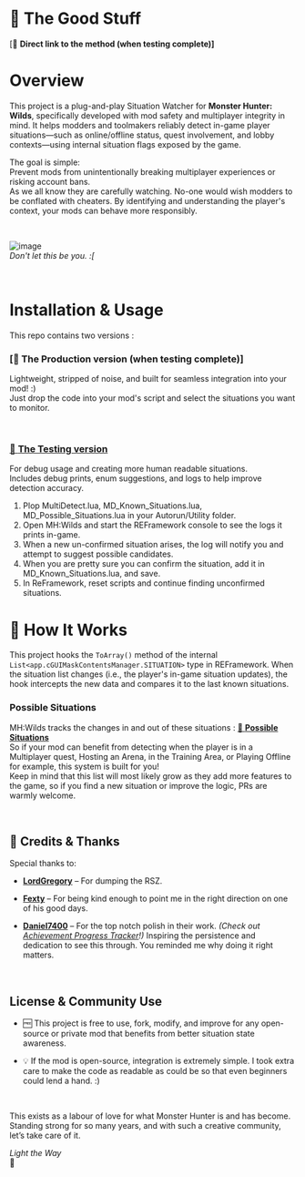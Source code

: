 # 🌟 The Good Stuff
[🔗 **Direct link to the method (when testing complete)]**
  
# Overview
This project is a plug-and-play Situation Watcher for **Monster Hunter: Wilds**, specifically developed with mod safety and multiplayer integrity in mind. It helps modders and toolmakers reliably detect in-game player situations—such as online/offline status, quest involvement, and lobby contexts—using internal situation flags exposed by the game.

The goal is simple:  
Prevent mods from unintentionally breaking multiplayer experiences or risking account bans.  
As we all know they are carefully watching. No-one would wish modders to be conflated with cheaters. By identifying and understanding the player's context, your mods can behave more responsibly.  
  
  <br />
  
![image](https://github.com/user-attachments/assets/957d5394-05f0-4592-89c0-214125fad68a)  
_Don't let this be you. :[_
  
  <br />
  
# Installation & Usage
This repo contains two versions :

### [🔗 **The Production version (when testing complete)]**  
Lightweight, stripped of noise, and built for seamless integration into your mod! :)  
Just drop the code into your mod's script and select the situations you want to monitor.
  
  <br />

### [🔗 **The Testing version**](https://github.com/JdotCarver/MHWS-MultiDetect/tree/main/Test%20Version)  
For debug usage and creating more human readable situations.  
Includes debug prints, enum suggestions, and logs to help improve detection accuracy.  
1. Plop MultiDetect.lua, MD_Known_Situations.lua, MD_Possible_Situations.lua in your Autorun/Utility folder.
2. Open MH:Wilds and start the REFramework console to see the logs it prints in-game.
3. When a new un-confirmed situation arises, the log will notify you and attempt to suggest possible candidates.
4. When you are pretty sure you can confirm the situation, add it in MD_Known_Situations.lua, and save.
5. In ReFramework, reset scripts and continue finding unconfirmed situations.


# 🔎 How It Works
This project hooks the ```ToArray()``` method of the internal ```List<app.cGUIMaskContentsManager.SITUATION>``` type in REFramework. When the situation list changes (i.e., the player's in-game situation updates), the hook intercepts the new data and compares it to the last known situations.

### Possible Situations
MH:Wilds tracks the changes in and out of these situations :    [🔗 **Possible Situations**](https://github.com/JdotCarver/MHWS-Multidetect/blob/67cc4e1e780a57c255a926d77d6249691b841946/Test%20Version/Possible_Situations.lua#L1)  
So if your mod can benefit from detecting when the player is in a Multiplayer quest, Hosting an Arena, in the Training Area, or Playing Offline for example, this system is built for you!  
Keep in mind that this list will most likely grow as they add more features to the game, so if you find a new situation or improve the logic, PRs are warmly welcome.  
  
  <br />
  
## 🙏 Credits & Thanks
Special thanks to:

- [**LordGregory**](https://github.com/Synthlight) – For dumping the RSZ.
- [**Fexty**](https://github.com/Fexty12573) – For being kind enough to point me in the right direction on one of his good days.
- [**Daniel7400**](https://github.com/Daniel7400) – For the top notch polish in their work. _(Check out [Achievement Progress Tracker](https://www.nexusmods.com/monsterhunterwilds/mods/721)!)_ Inspiring the persistence and dedication to see this through. You reminded me why doing it right matters.
  
  <br />
 
## License & Community Use
- 🆓 This project is free to use, fork, modify, and improve for any open-source or private mod that benefits from better situation state awareness.  
- 💡 If the mod is open-source, integration is extremely simple. I took extra care to make the code as readable as could be so that even beginners could lend a hand. :)    
  
  <br />
 
This exists as a labour of love for what Monster Hunter is and has become. Standing strong for so many years, and with such a creative community, let’s take care of it.  

_Light the Way_  
🌟  
